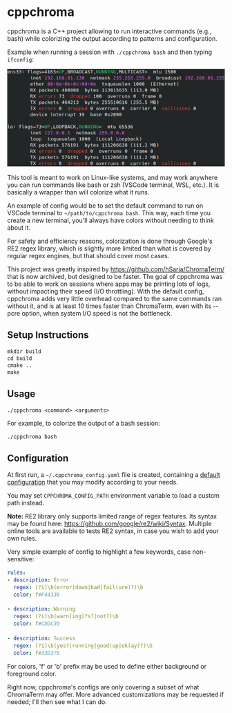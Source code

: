 # cppchroma

cppchroma is a C++ project allowing to run interactive commands (e.g., bash) while colorizing the output according to patterns and configuration.

Example when running a session with `./cppchroma bash` and then typing `ifconfig`:

![Example of visualization](https://github.com/LouisDuVerdier/cppchroma/raw/main/docs/cppchroma_example.png "Example of visualization")

This tool is meant to work on Linux-like systems, and may work anywhere you can run commands like bash or zsh (VSCode terminal, WSL, etc.). It is basically a wrapper than will colorize what it runs.

An example of config would be to set the default command to run on VSCode terminal to `~/path/to/cppchroma bash`. This way, each time you create a new terminal, you'll always have colors without needing to think about it.

For safety and efficiency reasons, colorization is done through Google's RE2 regex library, which is slightly more limited than what is covered by regular regex engines, but that should cover most cases.

This project was greatly inspired by https://github.com/hSaria/ChromaTerm/ that is now archived, but designed to be faster. The goal of cppchroma was to be able to work on sessions where apps may be printing lots of logs, without impacting their speed (I/O throttling). With the default config, cppchroma adds very little overhead compared to the same commands ran without it, and is at least 10 times faster than ChromaTerm, even with its --pcre option, when system I/O speed is not the bottleneck.

## Setup Instructions

```
mkdir build
cd build
cmake ..
make
```

## Usage

```
./cppchroma <command> <arguments>
```

For example, to colorize the output of a bash session:
```
./cppchroma bash
```

## Configuration

At first run, a `~/.cppchroma_config.yaml` file is created, containing a [default configuration](https://github.com/LouisDuVerdier/cppchroma/blob/main/include/defaultconfig.h) that you may modify according to your needs.

You may set `CPPCHROMA_CONFIG_PATH` environment variable to load a custom path instead.

**Note:** RE2 library only supports limited range of regex features. Its syntax may be found here: https://github.com/google/re2/wiki/Syntax. Multiple online tools are available to tests RE2 syntax, in case you wish to add your own rules.

Very simple example of config to highlight a few keywords, case non-sensitive:

```yaml
rules:
- description: Error
  regex: (?i)\b(error|down|bad|fail(ure)?)\b
  color: f#F44336

- description: Warning
  regex: (?i)\b(warn(ing)?s?|not?)\b
  color: f#CDDC39

- description: Success
  regex: (?i)\b(yes?|running|good|up|ok(ay)?)\b
  color: f#33D375
```

For colors, 'f' or 'b' prefix may be used to define either background or foreground color.

Right now, cppchroma's configs are only covering a subset of what ChromaTerm may offer. More advanced customizations may be requested if needed; I'll then see what I can do.
